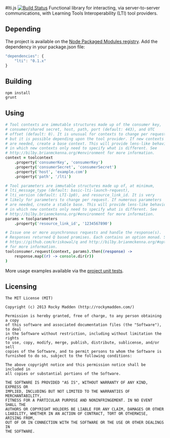 #lti.js [![Build Status](https://travis-ci.org/rockymadden/lti.js.png?branch=master)](http://travis-ci.org/rockymadden/lti.js)
Functional library for interacting, via server-to-server communications, with Learning Tools Interoperability (LTI) tool providers.

## Depending
The project is available on the [Node Packaged Modules registry](https://npmjs.org/package/lti). Add the dependency in your package.json file:

```javascript
"dependencies": {
	"lti": "0.1.x"
}
```

## Building
```shell
npm install
grunt
```

## Using
```coffeescript
# Tool contexts are immutable structures made up of the consumer key,
# consumer/shared secret, host, path, port (default: 443), and UTC
# offset (default: 0). It is unusual for contexts to change per request,
# but it is possible depending upon the tool provider. If new contexts
# are needed, create a base context. This will provide lens-like behavior
# in which new contexts only need to specify what is different. See
# http://bilby.brianmckenna.org/#environment for more information.
context = toolcontext
	.property('consumerKey', 'consumerKey')
	.property('consumerSecret', 'consumerSecret')
	.property('host', 'example.com')
	.property('path', '/lti')

# Tool parameters are immutable structures made up of, at minimum,
# lti_message_type (default: basic-lti-launch-request),
# lti_version (default: LTI-1p0), and resource_link_id. It is very
# likely for parameters to change per request. If numerous parameters
# are needed, create a stable base. This will provide lens-like behavior
# in which new contexts only need to specify what is different. See
# http://bilby.brianmckenna.org/#environment for more information.
params = toolparameters
	.property('resource_link_id', '1234567890')

# Issue one or more asynchronous requests and handle the response(s).
# Responses returned Q based promises. Each contains an option monad. See
# https://github.com/kriskowal/q and http://bilby.brianmckenna.org/#option
# for more information.
toolconsumer.request(context, params).then((response) ->
	response.map((r) -> console.dir(r))
)
```
More usage examples available via the [project unit tests](https://github.com/rockymadden/lti.js/tree/master/source/test/coffeescript/lib).

## Licensing
```
The MIT License (MIT)

Copyright (c) 2013 Rocky Madden (http://rockymadden.com/)

Permission is hereby granted, free of charge, to any person obtaining a copy
of this software and associated documentation files (the "Software"), to deal
in the Software without restriction, including without limitation the rights
to use, copy, modify, merge, publish, distribute, sublicense, and/or sell
copies of the Software, and to permit persons to whom the Software is
furnished to do so, subject to the following conditions:

The above copyright notice and this permission notice shall be included in
all copies or substantial portions of the Software.

THE SOFTWARE IS PROVIDED "AS IS", WITHOUT WARRANTY OF ANY KIND, EXPRESS OR
IMPLIED, INCLUDING BUT NOT LIMITED TO THE WARRANTIES OF MERCHANTABILITY,
FITNESS FOR A PARTICULAR PURPOSE AND NONINFRINGEMENT. IN NO EVENT SHALL THE
AUTHORS OR COPYRIGHT HOLDERS BE LIABLE FOR ANY CLAIM, DAMAGES OR OTHER
LIABILITY, WHETHER IN AN ACTION OF CONTRACT, TORT OR OTHERWISE, ARISING FROM,
OUT OF OR IN CONNECTION WITH THE SOFTWARE OR THE USE OR OTHER DEALINGS IN
THE SOFTWARE.
```